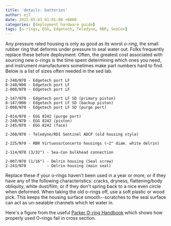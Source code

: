 ```yaml
---
title: 'details: batteries'
author: ejl
date: 2022-05-01 01:01:00 +0800
categories: [deployment hardware guide]
tags: [o-rings, EGG, Edgetech, Teledyne, RBR, SeaCon]
---
```

Any pressure rated housing is only as good as its worst *o-ring*, the small rubber ring that deforms under pressure to seal water out. Folks frequently replace these before deployment. Often, the greatest cost associated with sourcing new o-rings is the time spent determining which ones you need, and instrument manufacturers sometimes make part numbers hard to find. Below is a list of sizes often needed in the sed lab.
   
    2-240/N70 - Edgetech port LF
    8-240/N90 - Edgetech port LF
    2-008/N70 - Edgetech port LF

    2-147/N70 - Edgetech port LF SD (primary piston)
    8-147/N90 - Edgetech port LF SD (backup piston)
    2-008/N70 - Edgetech port LF SD (purge port)

    2-014/N70 - EGG 8242 (purge port)
    2-240/N70 - EGG 8242 (piston)
    2-245/N70 - EGG 8242 (face)

    2-260/N70 - Teledyne/RDI Sentinel ADCP (old housing style)

    2-225/N70 - RBR Virtuoso/Concerto housings (~2" diam. white delrin)

    2-114/N70 (3/32") - Sea-Con bulkhead connection

    2-007/N70 (1/16") - Delrin housing (Seal screw)
    2-243/N70         - Delrin housing (main seal)


Replace these if your o-rings haven't been used in a year or more, or if they have any of the following characteristics: cracks, dryness, flattening/body obliquity, white dust/film, or if they don't spring back to a nice even circle when deformed. When taking the old o-rings off, use a soft plastic or wood pick. This keeps the housing surface smooth--scratches to the seal surface can act as un-sealable channels which let water in.

Here's a figure from the useful [Parker O-ring Handbook](https://www.parker.com/content/dam/Parker-com/Literature/O-Ring-Division-Literature/ORD-5700.pdf) which shows how properly used O-rings fail in cross section. 


